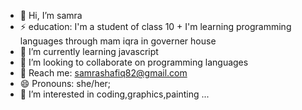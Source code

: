 - 👋 Hi, I’m samra
- ⚡ education: I'm a student of class 10 + I'm learning programming languages through mam iqra in governer house
- 🌱 I’m currently learning javascript
- 💞️ I’m looking to collaborate on programming languages
- 📖 Reach me: samrashafiq82@gmail.com
- 😄 Pronouns: she/her;
- 👀 I’m interested in coding,graphics,painting ...

<!---
samra82/samra82 is a ✨ special ✨ repository because its `README.md` (this file) appears on your GitHub profile.
You can click the Preview link to take a look at your changes.
--->
